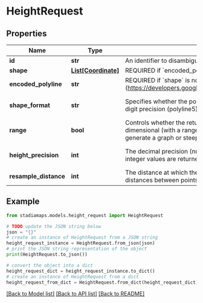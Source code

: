 # HeightRequest


## Properties

Name | Type | Description | Notes
------------ | ------------- | ------------- | -------------
**id** | **str** | An identifier to disambiguate requests (echoed by the server). | [optional] 
**shape** | [**List[Coordinate]**](Coordinate.md) | REQUIRED if &#x60;encoded_polyline&#x60; is not present. | [optional] 
**encoded_polyline** | **str** | REQUIRED if &#x60;shape&#x60; is not present. An encoded polyline (https://developers.google.com/maps/documentation/utilities/polylinealgorithm). | [optional] 
**shape_format** | **str** | Specifies whether the polyline is encoded with 6 digit precision (polyline6) or 5 digit precision (polyline5). | [optional] [default to 'polyline6']
**range** | **bool** | Controls whether the returned array is one-dimensional (height only) or two-dimensional (with a range and height). The range dimension can be used to generate a graph or steepness gradient along a route. | [optional] [default to False]
**height_precision** | **int** | The decimal precision (number of digits after the point) of the output. When 0, integer values are returned. Valid values are 0, 1, and 2. | [optional] [default to 0]
**resample_distance** | **int** | The distance at which the input polyline should be sampled to provide uniform distances between points. If not set, the input shape will be used as-is. | [optional] 

## Example

```python
from stadiamaps.models.height_request import HeightRequest

# TODO update the JSON string below
json = "{}"
# create an instance of HeightRequest from a JSON string
height_request_instance = HeightRequest.from_json(json)
# print the JSON string representation of the object
print(HeightRequest.to_json())

# convert the object into a dict
height_request_dict = height_request_instance.to_dict()
# create an instance of HeightRequest from a dict
height_request_from_dict = HeightRequest.from_dict(height_request_dict)
```
[[Back to Model list]](../README.md#documentation-for-models) [[Back to API list]](../README.md#documentation-for-api-endpoints) [[Back to README]](../README.md)


